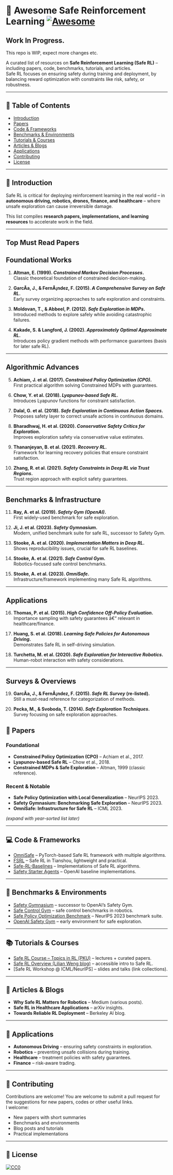 # 📘 Awesome Safe Reinforcement Learning [![Awesome](https://awesome.re/badge.svg)](https://awesome.re)
## Work In Progress. 
This repo is WIP, expect more changes etc. 

A curated list of resources on **Safe Reinforcement Learning (Safe RL)** – including papers, code, benchmarks, tutorials, and articles.  
Safe RL focuses on ensuring safety during training and deployment, by balancing reward optimization with constraints like risk, safety, or robustness.  

---

## 📑 Table of Contents
- [Introduction](#introduction)  
- [Papers](#papers)  
- [Code & Frameworks](#code--frameworks)  
- [Benchmarks & Environments](#benchmarks--environments)  
- [Tutorials & Courses](#tutorials--courses)  
- [Articles & Blogs](#articles--blogs)  
- [Applications](#applications)  
- [Contributing](#contributing)  
- [License](#license)  

---

## 🔹 Introduction
Safe RL is critical for deploying reinforcement learning in the real world – in **autonomous driving, robotics, drones, finance, and healthcare** – where unsafe exploration can cause irreversible damage.  

This list compiles **research papers, implementations, and learning resources** to accelerate work in the field.  

---
## Top Must Read Papers


## Foundational Works
1. **Altman, E. (1999). *Constrained Markov Decision Processes*.**  
   Classic theoretical foundation of constrained decision-making.  

2. **GarcÃ­a, J., & FernÃ¡ndez, F. (2015). *A Comprehensive Survey on Safe RL*.**  
   Early survey organizing approaches to safe exploration and constraints.  

3. **Moldovan, T., & Abbeel, P. (2012). *Safe Exploration in MDPs*.**  
   Introduced methods to explore safely while avoiding catastrophic failures.  

4. **Kakade, S. & Langford, J. (2002). *Approximately Optimal Approximate RL*.**  
   Introduces policy gradient methods with performance guarantees (basis for later safe RL).  

---

## Algorithmic Advances
5. **Achiam, J. et al. (2017). *Constrained Policy Optimization (CPO)*.**  
   First practical algorithm solving Constrained MDPs with guarantees.  

6. **Chow, Y. et al. (2018). *Lyapunov-based Safe RL*.**  
   Introduces Lyapunov functions for constraint satisfaction.  

7. **Dalal, G. et al. (2018). *Safe Exploration in Continuous Action Spaces*.**  
   Proposes safety layer to correct unsafe actions in continuous domains.  

8. **Bharadhwaj, H. et al. (2020). *Conservative Safety Critics for Exploration*.**  
   Improves exploration safety via conservative value estimates.  

9. **Thananjeyan, B. et al. (2021). *Recovery RL*.**  
   Framework for learning recovery policies that ensure constraint satisfaction.  

10. **Zhang, R. et al. (2021). *Safety Constraints in Deep RL via Trust Regions*.**  
    Trust region approach with explicit safety guarantees.  

---

## Benchmarks & Infrastructure
11. **Ray, A. et al. (2019). *Safety Gym (OpenAI)*.**  
    First widely-used benchmark for safe exploration.  

12. **Ji, J. et al. (2023). *Safety Gymnasium*.**  
    Modern, unified benchmark suite for safe RL, successor to Safety Gym.  

13. **Stooke, A. et al. (2020). *Implementation Matters in Deep RL*.**  
    Shows reproducibility issues, crucial for safe RL baselines.  

14. **Stooke, A. et al. (2021). *Safe Control Gym*.**  
    Robotics-focused safe control benchmarks.  

15. **Stooke, A. et al. (2023). *OmniSafe*.**  
    Infrastructure/framework implementing many Safe RL algorithms.  

---

## Applications
16. **Thomas, P. et al. (2015). *High Confidence Off-Policy Evaluation*.**  
    Importance sampling with safety guarantees â€“ relevant in healthcare/finance.  

17. **Huang, S. et al. (2018). *Learning Safe Policies for Autonomous Driving*.**  
    Demonstrates Safe RL in self-driving simulation.  

18. **Turchetta, M. et al. (2020). *Safe Exploration for Interactive Robotics*.**  
    Human-robot interaction with safety considerations.  

---

## Surveys & Overviews
19. **GarcÃ­a, J., & FernÃ¡ndez, F. (2015). *Safe RL Survey* (re-listed).**  
    Still a must-read reference for categorization of methods.  

20. **Pecka, M., & Svoboda, T. (2014). *Safe Exploration Techniques*.**  
    Survey focusing on safe exploration approaches.   

## 📄 Papers
### Foundational
- **Constrained Policy Optimization (CPO)** – Achiam et al., 2017.  
- **Lyapunov-based Safe RL** – Chow et al., 2018.  
- **Constrained MDPs & Safe Exploration** – Altman, 1999 (classic reference).  

### Recent & Notable
- **Safe Policy Optimization with Local Generalization** – NeurIPS 2023.  
- **Safety Gymnasium: Benchmarking Safe Exploration** – NeurIPS 2023.  
- **OmniSafe: Infrastructure for Safe RL** – ICML 2023.  

*(expand with year-sorted list later)*  

---

## 💻 Code & Frameworks
- [OmniSafe](https://github.com/PKU-Alignment/omnisafe) – PyTorch-based Safe RL framework with multiple algorithms.  
- [FSRL](https://github.com/PKU-Alignment/fsrl) – Safe RL in Tianshou, lightweight and practical.  
- [Safe-RL-Baselines](https://github.com/chenxianyu10/Safe-RL-Baselines) – Implementations of Safe RL algorithms.  
- [Safety Starter Agents](https://github.com/openai/safety-starter-agents) – OpenAI baseline implementations.  

---

## 🧪 Benchmarks & Environments
- [Safety Gymnasium](https://github.com/PKU-Alignment/safety-gymnasium) – successor to OpenAI’s Safety Gym.  
- [Safe Control Gym](https://github.com/utiasDSL/safe-control-gym) – safe control benchmarks in robotics.  
- [Safe Policy Optimization Benchmark](https://github.com/PKU-Alignment/safe-policy-optimization) – NeurIPS 2023 benchmark suite.  
- [OpenAI Safety Gym](https://github.com/openai/safety-gym) – early environment for safe exploration.  

---

## 📚 Tutorials & Courses
- [Safe RL Course – Topics in RL (PKU)](https://saferl-team.github.io/) – lectures + curated papers.  
- [Safe RL Overview (Lilian Weng blog)](https://lilianweng.github.io/) – accessible intro to Safe RL.  
- [Safe RL Workshop @ ICML/NeurIPS] – slides and talks (link collections).  

---

## 📰 Articles & Blogs
- **Why Safe RL Matters for Robotics** – Medium (various posts).  
- **Safe RL in Healthcare Applications** – arXiv insights.  
- **Towards Reliable RL Deployment** – Berkeley AI blog.  

---

## 🤖 Applications
- **Autonomous Driving** – ensuring safety constraints in exploration.  
- **Robotics** – preventing unsafe collisions during training.  
- **Healthcare** – treatment policies with safety guarantees.  
- **Finance** – risk-aware trading.  

---

## 🤝 Contributing
Contributions are welcome! You are welcome to submit a pull request for the suggestions for new papers, codes or other useful links.  
I welcome:
- New papers with short summaries  
- Benchmarks and environments  
- Blog posts and tutorials  
- Practical implementations  

---

## 📜 License
[![CC0](https://licensebuttons.net/p/zero/1.0/88x31.png)](https://creativecommons.org/publicdomain/zero/1.0/)  
